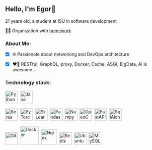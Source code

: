 <h2 align="start">Hello, I'm Egor👋</h2>

<span align="start">21 years old, a student at ISU in software development</span>

👨‍🏫 Organization with [homework](https://github.com/Home-Work-ISU-neZorinEgor)

### About Me:
- [x] 🌐 Passionate about networking and DevOps architecture
- [x] ❤️‍🔥 RESTful, GraphQL, proxy, Docker, Сache, ASGI, BigData, AI is awesome...


### Technology stack:


<img src="https://cdn.jsdelivr.net/gh/devicons/devicon/icons/python/python-original.svg" title="Python" width="40" height="40"/>&nbsp;
<img src="https://cdn.jsdelivr.net/gh/devicons/devicon/icons/java/java-original.svg" title="Java" width="40" height="40"/>&nbsp;

<img src="https://cdn.jsdelivr.net/gh/devicons/devicon/icons/keras/keras-original.svg" title="Keras" width="40" height="40"/>&nbsp;
<img src="https://cdn.jsdelivr.net/gh/devicons/devicon/icons/pytorch/pytorch-original.svg" title="PyTorch" width="40" height="40"/>&nbsp;
<img src="https://cdn.jsdelivr.net/gh/devicons/devicon/icons/scikitlearn/scikitlearn-original.svg" title="SkLearn" width="40" height="40"/>&nbsp;
<img src="https://cdn.jsdelivr.net/gh/devicons/devicon/icons/pandas/pandas-original.svg" title="Pandas" width="40" height="40"/>&nbsp;
<img src="https://cdn.jsdelivr.net/gh/devicons/devicon/icons/numpy/numpy-original.svg" title="Numpy" width="40" height="40"/>&nbsp;
<img src="https://cdn.jsdelivr.net/gh/devicons/devicon/icons/opencv/opencv-original.svg" title="OpenCV" width="40" height="40"/>&nbsp;
<img src="https://cdn.jsdelivr.net/gh/devicons/devicon/icons/fastapi/fastapi-original.svg" title="FastAPI" width="40" height="40"/>&nbsp;
<img src="https://cdn.jsdelivr.net/gh/devicons/devicon/icons/sqlalchemy/sqlalchemy-original.svg" title="SqlAlchemy" width="40" height="40"/>&nbsp;

<img src="https://cdn.jsdelivr.net/gh/devicons/devicon/icons/git/git-original.svg" title="Git" width="40" height="40"/>&nbsp;
<img src="https://cdn.jsdelivr.net/gh/devicons/devicon/icons/docker/docker-original.svg" title="Docker" width="60" height="60"/>&nbsp;
<img src="https://cdn.jsdelivr.net/gh/devicons/devicon/icons/nginx/nginx-original.svg" title="Nginx" width="50" height="50"/>&nbsp;
<img src="https://cdn.jsdelivr.net/gh/devicons/devicon/icons/redis/redis-original.svg" title="Redis" width="40" height="40"/>&nbsp;
<img src="https://cdn.jsdelivr.net/gh/devicons/devicon/icons/linux/linux-original.svg" title="Ubuntu" width="40" height="40"/>&nbsp;
<img src="https://cdn.jsdelivr.net/gh/devicons/devicon/icons/mysql/mysql-original.svg" title="MySQL" width="40" height="40"/>&nbsp;



